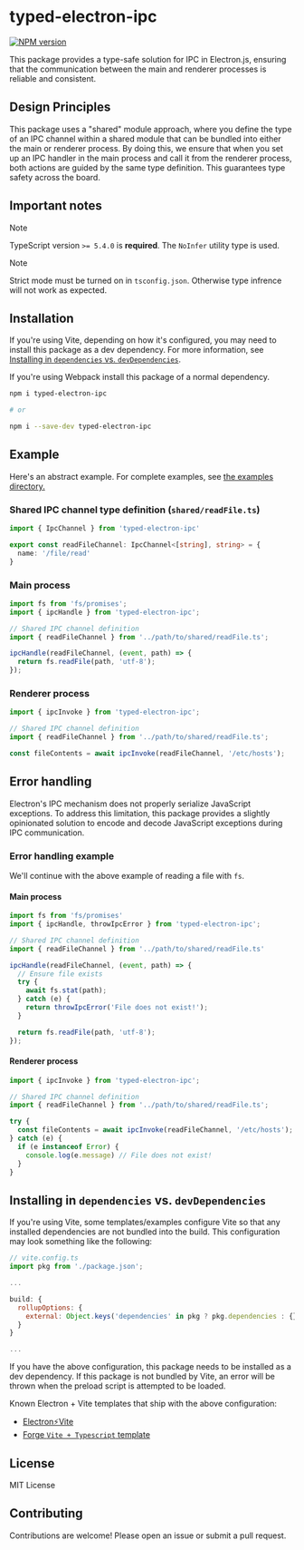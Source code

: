 # typed-electron-ipc

[![NPM version](https://img.shields.io/npm/v/typed-electron-ipc)](https://www.npmjs.com/package/typed-electron-ipc)

This package provides a type-safe solution for IPC in Electron.js, ensuring that the communication between the main and renderer processes is reliable and consistent.

## Design Principles

This package uses a "shared" module approach, where you define the type of an IPC channel within a shared module that can be bundled into either the main or renderer process. By doing this, we ensure that when you set up an IPC handler in the main process and call it from the renderer process, both actions are guided by the same type definition. This guarantees type safety across the board.

## Important notes

> [!NOTE]
> TypeScript version `>= 5.4.0` is **required**. The `NoInfer` utility type is used.

> [!NOTE]
> Strict mode must be turned on in `tsconfig.json`. Otherwise type infrence will not work as expected.

## Installation

If you're using Vite, depending on how it's configured, you may need to install this package as a dev dependency. For more information, see [Installing in `dependencies` vs. `devDependencies`](#installing-in-dependencies-vs-devdependencies).

If you're using Webpack install this package of a normal dependency.

```bash
npm i typed-electron-ipc

# or

npm i --save-dev typed-electron-ipc
```

## Example

Here's an abstract example. For complete examples, see [the examples directory.](./examples)

### Shared IPC channel type definition (`shared/readFile.ts`)

```ts
import { IpcChannel } from 'typed-electron-ipc'

export const readFileChannel: IpcChannel<[string], string> = {
  name: '/file/read'
}
```

### Main process

```ts
import fs from 'fs/promises';
import { ipcHandle } from 'typed-electron-ipc';

// Shared IPC channel definition
import { readFileChannel } from '../path/to/shared/readFile.ts';

ipcHandle(readFileChannel, (event, path) => {
  return fs.readFile(path, 'utf-8');
});
```

### Renderer process

```ts
import { ipcInvoke } from 'typed-electron-ipc';

// Shared IPC channel definition
import { readFileChannel } from '../path/to/shared/readFile.ts';

const fileContents = await ipcInvoke(readFileChannel, '/etc/hosts');
```

## Error handling

Electron's IPC mechanism does not properly serialize JavaScript exceptions. To address this limitation, this package provides a slightly opinionated solution to encode and decode JavaScript exceptions during IPC communication.

### Error handling example

We'll continue with the above example of reading a file with `fs`.

#### Main process

```ts
import fs from 'fs/promises'
import { ipcHandle, throwIpcError } from 'typed-electron-ipc';

// Shared IPC channel definition
import { readFileChannel } from '../path/to/shared/readFile.ts'

ipcHandle(readFileChannel, (event, path) => {
  // Ensure file exists
  try {
    await fs.stat(path);
  } catch (e) {
    return throwIpcError('File does not exist!');
  }

  return fs.readFile(path, 'utf-8');
});
```

#### Renderer process

```ts
import { ipcInvoke } from 'typed-electron-ipc';

// Shared IPC channel definition
import { readFileChannel } from '../path/to/shared/readFile.ts';

try {
  const fileContents = await ipcInvoke(readFileChannel, '/etc/hosts');
} catch (e) {
  if (e instanceof Error) {
    console.log(e.message) // File does not exist!
  }
}
```

## Installing in `dependencies` vs. `devDependencies`

If you're using Vite, some templates/examples configure Vite so that any installed dependencies are not bundled into the build. This configuration may look something like the following:

```javascript
// vite.config.ts
import pkg from './package.json';

...

build: {
  rollupOptions: {
    external: Object.keys('dependencies' in pkg ? pkg.dependencies : {})
  }
}

...
```

If you have the above configuration, this package needs to be installed as a dev dependency. If this package is not bundled by Vite, an error will be thrown when the preload script is attempted to be loaded.

Known Electron + Vite templates that ship with the above configuration:
 * [Electron⚡️Vite](https://github.com/electron-vite)
 * [Forge `Vite + Typescript` template](https://www.electronforge.io/templates/vite-+-typescript)

## License

MIT License

## Contributing

Contributions are welcome! Please open an issue or submit a pull request.

